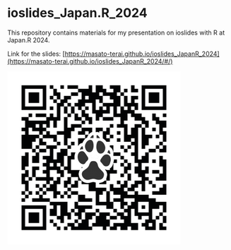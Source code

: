 # ioslides_Japan.R_2024
This repository contains materials for my presentation on ioslides with R at Japan.R 2024.

Link for the slides: [https://masato-terai.github.io/ioslides_JapanR_2024](https://masato-terai.github.io/ioslides_JapanR_2024/#/)

![QRcode](qrcode.png)
